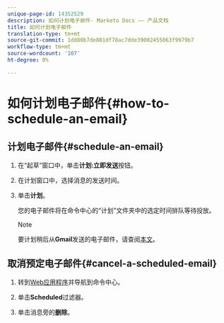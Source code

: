 ```yaml
---
unique-page-id: 14352529
description: 如何计划电子邮件- Marketo Docs —— 产品文档
title: 如何计划电子邮件
translation-type: tm+mt
source-git-commit: 1dd80b7de801df78ac7dde39002455063f9979b7
workflow-type: tm+mt
source-wordcount: '107'
ht-degree: 0%

---
```



# 如何计划电子邮件{#how-to-schedule-an-email}

## 计划电子邮件{#schedule-an-email}

1. 在“起草”窗口中，单击&#x200B;**计划:立即发送**&#x200B;按钮。

1. 在计划窗口中，选择消息的发送时间。

1. 单击&#x200B;**计划**。

   您的电子邮件将在命令中心的“计划”文件夹中的选定时间排队等待投放。

   >[!NOTE]
   >
   >要计划稍后从&#x200B;**Gmail**&#x200B;发送的电子邮件，请查阅[本文](/help/marketo/product-docs/marketo-sales-connect/email-plugins/gmail/schedule-an-email-for-a-later-date.md)。

## 取消预定电子邮件{#cancel-a-scheduled-email}

1. 转到[Web应用程序](https://toutapp.com/login)并导航到命令中心。

1. 单击&#x200B;**Scheduled**&#x200B;过滤器。

1. 单击消息旁的&#x200B;**删除**。
